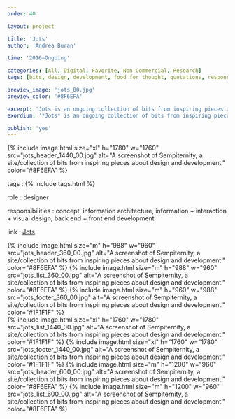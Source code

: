 ```yaml
---
order: 40

layout: project

title: 'Jots'
author: 'Andrea Buran'

time: '2016–Ongoing'

categories: [All, Digital, Favorite, Non-Commercial, Research]
tags: [bits, design, development, food for thought, quotations, responsive, site, sources]

preview_image: 'jots_00.jpg'
preview_color: '#8F6EFA'

excerpt: 'Jots is an ongoing collection of bits from inspiring pieces about design and development, jotted to recall the food-for-thought later.'
exordium: '*Jots* is an ongoing collection of bits from inspiring pieces about design and development, jotted to recall the food-for-thought later.'

publish: 'yes'
---
```


<div class="figures">
  {% include image.html
      size="xl"
      h="1780" w="1760"
      src="jots_header_1440_00.jpg"
      alt="A screenshot of Sempiternity, a site/collection of bits from inspiring pieces about design and development."
      color="#8F6EFA"
  %}
</div>

tags
: {% include tags.html %}

role
: designer

responsibilities
: concept, information architecture, information + interaction + visual design, back end + front end development

link
: [Jots](http://ranbureand.github.io/jots/ "Jots")

<div class="figures">
  {% include image.html
      size="m"
      h="988" w="960"
      src="jots_header_360_00.jpg"
      alt="A screenshot of Sempiternity, a site/collection of bits from inspiring pieces about design and development."
      color="#8F6EFA"
  %}
  {% include image.html
      size="m"
      h="988" w="960"
      src="jots_list_360_00.jpg"
      alt="A screenshot of Sempiternity, a site/collection of bits from inspiring pieces about design and development."
      color="#8F6EFA"
  %}
  {% include image.html
      size="m"
      h="960" w="988"
      src="jots_footer_360_00.jpg"
      alt="A screenshot of Sempiternity, a site/collection of bits from inspiring pieces about design and development."
      color="#1F1F1F"
  %}
</div>
<div class="figures">
    {% include image.html
        size="xl"
        h="1760" w="1780"
        src="jots_list_1440_00.jpg"
        alt="A screenshot of Sempiternity, a site/collection of bits from inspiring pieces about design and development."
        color="#1F1F1F"
    %}
    {% include image.html
        size="xl"
        h="1760" w="1780"
        src="jots_footer_1440_00.jpg"
        alt="A screenshot of Sempiternity, a site/collection of bits from inspiring pieces about design and development."
        color="#1F1F1F"
    %}
    {% include image.html
        size="m"
        h="1200" w="960"
        src="jots_header_600_00.jpg"
        alt="A screenshot of Sempiternity, a site/collection of bits from inspiring pieces about design and development."
        color="#8F6EFA"
    %}
    {% include image.html
        size="m"
        h="1200" w="960"
        src="jots_list_600_00.jpg"
        alt="A screenshot of Sempiternity, a site/collection of bits from inspiring pieces about design and development."
        color="#8F6EFA"
    %}
</div>
